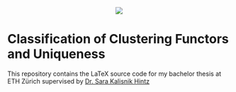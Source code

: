 
<p align="center">
  <img src="https://github.com/user-attachments/assets/85d6d9a5-b2ae-4dcf-b484-d67a3d42a162" />
</p>

# Classification of Clustering Functors and Uniqueness

This repository contains the LaTeX source code for my bachelor thesis at ETH Zürich supervised by [Dr. Sara Kalisnik Hintz](https://people.math.ethz.ch/~skalisnik/)
